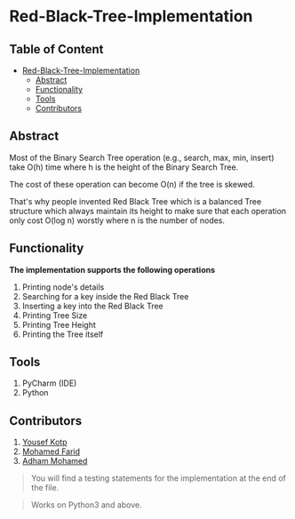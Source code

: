 # Red-Black-Tree-Implementation
## Table of Content
- [Red-Black-Tree-Implementation](#red-black-tree-implementation)
  * [Abstract](#abstract)
  * [Functionality](#functionality)
  * [Tools](#tools)
  * [Contributors](#contributors)

## Abstract
Most of the Binary Search Tree operation (e.g., search, max, min, insert) take O(h) time where h is the height of the Binary Search Tree.

The cost of these operation can become O(n) if the tree is skewed.

That's why people invented Red Black Tree which is a balanced Tree structure which always maintain its height to make sure that each operation only cost O(log n) worstly where n is the number of nodes.
## Functionality
**The implementation supports the following operations**

1. Printing node's details
2. Searching for a key inside the Red Black Tree
3. Inserting a key into the Red Black Tree
4. Printing Tree Size
5. Printing Tree Height
6. Printing the Tree itself
## Tools
1. PyCharm (IDE)
2. Python
## Contributors
1. [Yousef Kotp](https://github.com/yousefkotp)
2. [Mohamed Farid](https://github.com/MohamedFarid612)
3. [Adham Mohamed](https://github.com/adhammohamed1)


>You will find a testing statements for the implementation at the end of the file.

>Works on Python3 and above.
